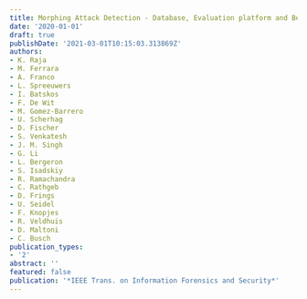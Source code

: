 ```yaml
---
title: Morphing Attack Detection - Database, Evaluation platform and Benchmarking
date: '2020-01-01'
draft: true
publishDate: '2021-03-01T10:15:03.313869Z'
authors:
- K. Raja
- M. Ferrara
- A. Franco
- L. Spreeuwers
- I. Batskos
- F. De Wit
- M. Gomez-Barrero
- U. Scherhag
- D. Fischer
- S. Venkatesh
- J. M. Singh
- G. Li
- L. Bergeron
- S. Isadskiy
- R. Ramachandra
- C. Rathgeb
- D. Frings
- U. Seidel
- F. Knopjes
- R. Veldhuis
- D. Maltoni
- C. Busch
publication_types:
- '2'
abstract: ''
featured: false
publication: '*IEEE Trans. on Information Forensics and Security*'
---
```


